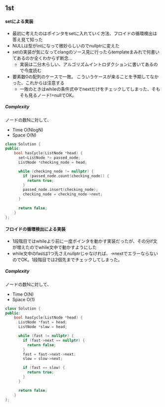 ## 1st

#### setによる実装

- 最初に考えたのはポインタをsetに入れていく方法、フロイドの循環検出は答え見て知った
- NULLは型がintになって微妙らしいのでnullptrに変えた
- setの実装が気になってclangのソース見に行ったらtemplateまみれで何書いてあるのか全くわからず断念…
  - 実装は二分木らしい、アルゴリズムイントロダクションに書いてあるので今度読む
- 要素数0の配列のケースで一敗。 こういうケースが来ることを予期してなかった、これからは注意する
  - 一敗のときはwhileの条件式中でnextだけをチェックしてしまった、そもそも見るノード!=nullでOK。

##### Complexity
ノードの数Nに対して、
- Time O(NlogN)  
- Space O(N)
  
```C++
class Solution {
public:
    bool hasCycle(ListNode *head) {
      set<ListNode *> passed_node;
      ListNode *checking_node = head;

      while (checking_node != nullptr) {
        if (passed_node.count(checking_node)) {
          return true;
        }
        passed_node.insert(checking_node);
        checking_node = checking_node->next;
      }
      
      return false;
    }
};
```

#### フロイドの循環検出による実装

- 1段階目ではwhileより前に一度ポインタを動かす実装だったが、その分if文が増えたのでwhile文中で動かすようにした
- while文中のfastは1つ先さえnullptrじゃなければ、->nextでエラーならないのでOK。1段階目では2個先までチェックしてしまった。

##### Complexity
ノードの数Nに対して、
- Time O(N)  
- Space O(1)  

```C++
class Solution {
public:
    bool hasCycle(ListNode *head) {
      ListNode *fast = head;
      ListNode *slow = head;

      while (fast != nullptr) {
        if (fast->next == nullptr) {
          return false;
        }
        fast = fast->next->next;
        slow = slow->next;

        if (fast == slow) {
          return true;
        }
      }

      return false;
    }
};
```
